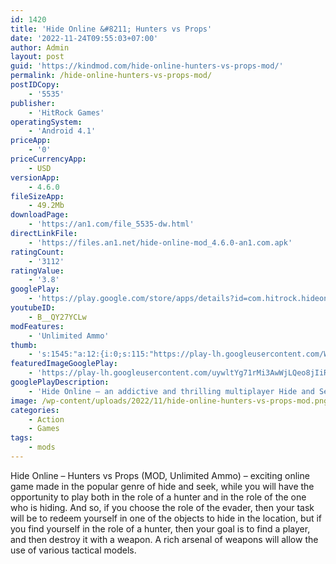 ```yaml
---
id: 1420
title: 'Hide Online &#8211; Hunters vs Props'
date: '2022-11-24T09:55:03+07:00'
author: Admin
layout: post
guid: 'https://kindmod.com/hide-online-hunters-vs-props-mod/'
permalink: /hide-online-hunters-vs-props-mod/
postIDCopy:
    - '5535'
publisher:
    - 'HitRock Games'
operatingSystem:
    - 'Android 4.1'
priceApp:
    - '0'
priceCurrencyApp:
    - USD
versionApp:
    - 4.6.0
fileSizeApp:
    - 49.2Mb
downloadPage:
    - 'https://an1.com/file_5535-dw.html'
directLinkFile:
    - 'https://files.an1.net/hide-online-mod_4.6.0-an1.com.apk'
ratingCount:
    - '3112'
ratingValue:
    - '3.8'
googlePlay:
    - 'https://play.google.com/store/apps/details?id=com.hitrock.hideonline'
youtubeID:
    - B__QY27YCLw
modFeatures:
    - 'Unlimited Ammo'
thumb:
    - 's:1545:"a:12:{i:0;s:115:"https://play-lh.googleusercontent.com/WmhO1aON6Oh3YC29NmaLZP2O_F5DrK8K01t6ryF81Lz5TC5VEzhVPGLQCaOS-vce-UE=w526-h296";i:1;s:115:"https://play-lh.googleusercontent.com/5woqSlDm24W_qG777ZkeSknMQ9wvqMpwnqb5euvxH6yM70CXeQG_LzRVgiBWlGhJIs4=w526-h296";i:2;s:116:"https://play-lh.googleusercontent.com/1AisBTm3tfVIsRQ3dVt7MAIJnhxdj7jjpdEo9FIlbEy41SxNlUWgduXeeBpaFm7TGN_I=w526-h296";i:3;s:115:"https://play-lh.googleusercontent.com/INJWjgSPwZJSYhxcClsS7TEv7VbPlPksX7xztICBeMXXyrcSAeumkqGXT5uCzqvWJ7c=w526-h296";i:4;s:115:"https://play-lh.googleusercontent.com/xVfm-A4dd1jC7NlSP7mndnXB0kFtGAI__Y2_n98RRLjGQMKCbnjN_I_pSD_Fh9l9yNk=w526-h296";i:5;s:114:"https://play-lh.googleusercontent.com/WLXLAXfXctiBKrJFLEIprgwURb34Aeg1hlBfjEgyKq03PKguuXlsrD_WZWdpwMU0iA=w526-h296";i:6;s:116:"https://play-lh.googleusercontent.com/YBZ3WMIpSP-8erA3F_rrWL4GpoFIJthbiLED1AggYhaRAN9WWudxOYrkFEcGCG46KQHx=w526-h296";i:7;s:114:"https://play-lh.googleusercontent.com/rSdRTQduIa7SNkGbo_TDCv_5LRKgwZddsJVKwR-voL0AE9-RYQsC7SlAHEA0Vg-1yQ=w526-h296";i:8;s:115:"https://play-lh.googleusercontent.com/ni427ugXMSwg_FrPspHSqLQi3t0hIqoHbWteTC_E8lIwXrKE5yQ2p4vK_dR2Hxu8Dq8=w526-h296";i:9;s:114:"https://play-lh.googleusercontent.com/fk8a4itYl7Hd7lR7UfnE8xqimz8oO6VcansgQNLT2T7U-6u3fdU7aRdOq-oINXkdHQ=w526-h296";i:10;s:116:"https://play-lh.googleusercontent.com/D7P7eNL0rDK5oPuqobWvdOcUk7AH3avXTMq_BI0iC1Ube43jgbIHbEOF-dzbyqi7npN3=w526-h296";i:11;s:115:"https://play-lh.googleusercontent.com/Nie1KufONvnspETV_vuUXvUcwqCpox5EYp-tdIhsRNbWJbLbWhKZK3pIZiG1mX9Ygog=w526-h296";}";'
featuredImageGooglePlay:
    - 'https://play-lh.googleusercontent.com/uywltYg71rMi3AwWjLQeo8jIiRF8bZ95uPBcZHoXC8jpZtDA8M98yM78FOAEWPWwX5I'
googlePlayDescription:
    - 'Hide Online — an addictive and thrilling multiplayer Hide and Seek action-shooter game in popular Prop Hunt genre.Hide as a Prop from other players in any room or try to escape! Simply swap and become any kind of hidden object — a chair, a box, a cup, or even a lavatory pan.Both grownups and children will have fun playing hide and seek in Hide Online!.'
image: /wp-content/uploads/2022/11/hide-online-hunters-vs-props-mod.png
categories:
    - Action
    - Games
tags:
    - mods
---
```


Hide Online – Hunters vs Props (MOD, Unlimited Ammo) – exciting online game made in the popular genre of hide and seek, while you will have the opportunity to play both in the role of a hunter and in the role of the one who is hiding. And so, if you choose the role of the evader, then your task will be to redeem yourself in one of the objects to hide in the location, but if you find yourself in the role of a hunter, then your goal is to find a player, and then destroy it with a weapon. A rich arsenal of weapons will allow the use of various tactical models.